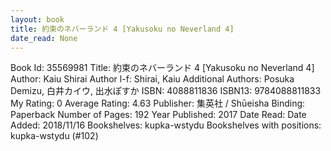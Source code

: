 ```yaml
---
layout: book
title: 約束のネバーランド 4 [Yakusoku no Neverland 4]
date_read: None
---
```


Book Id: 35569981
Title: 約束のネバーランド 4 [Yakusoku no Neverland 4]
Author: Kaiu Shirai
Author l-f: Shirai, Kaiu
Additional Authors: Posuka Demizu, 白井カイウ, 出水ぽすか
ISBN: 4088811836
ISBN13: 9784088811833
My Rating: 0
Average Rating: 4.63
Publisher: 集英社 / Shūeisha
Binding: Paperback
Number of Pages: 192
Year Published: 2017
Date Read: 
Date Added: 2018/11/16
Bookshelves: kupka-wstydu
Bookshelves with positions: kupka-wstydu (#102)

